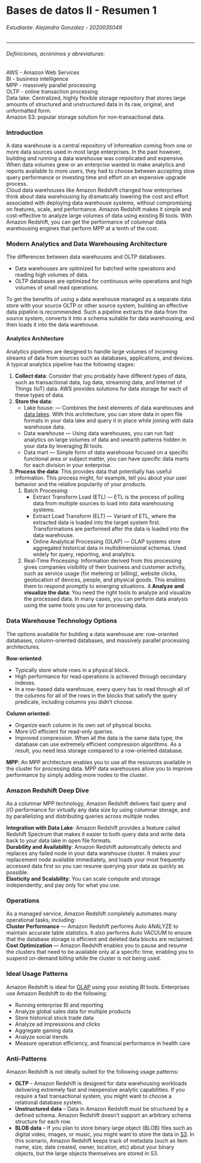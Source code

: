# Bases de datos II - Resumen 1
###### Estudiante: Alejandra González - 2020035049

---
###### Definiciones, acrónimos y abreviaturas:
AWS - Amazon Web Services \
BI - business intelligence \
MPP - massively parallel processing \
OLTP - online transaction processing \
<a name="datalakes">Data lake</a>: Centralized, highly flexible storage repository that stores large amounts of structured and unstructured data in its raw, original, and unformatted form. \
<a name="s3">Amazon S3</a>:
popular storage solution for non-transactional data.
### Introduction
A data warehouse is a central repository of information coming from one or more data sources used in most large enterprises. In the past however, building and running a data warehouse was complicated and expensive. When data volumes grew or an enterprise wanted to make analytics and reports available to more users, they had to choose between accepting slow query performance or investing time and effort on an expensive upgrade process. \
Cloud data warehouses like Amazon Redshift changed how enterprises think about data warehousing by dramatically lowering the cost and effort associated with deploying data warehouse systems, without compromising on features, scale, and performance. Amazon Redshift makes it simple and cost-effective to analyze large volumes of data using existing BI tools. With Amazon Redshift, you can get the performance of columnar data warehousing engines that perform MPP at a tenth of the cost.

### Modern Analytics and Data Warehousing Architecture 
The differences between data warehouses and OLTP databases.
- Data warehouses are optimized for batched write operations and reading high
volumes of data.
- OLTP databases are optimized for continuous write operations and high
volumes of small read operations.

To get the benefits of using a data warehouse managed as a separate data store with your source OLTP or other source system, building an effective data pipeline is recommended. Such a pipeline extracts the data from the source system, converts it into a schema suitable for data warehousing, and then loads it into the data warehouse.
#### Analytics Architecture 
Analytics pipelines are designed to handle large volumes of incoming streams of data from sources such as databases, applications, and devices. A typical analytics pipeline has the following stages: 

1. **Collect data**: Consider that you probably have different types of data, such as transactional data, log data, streaming data, and Internet of Things (IoT) data. AWS provides solutions for data storage for each of these types of data. 
2. **Store the data**: 
    * Lake house: — Combines the best elements of data warehouses and [data lakes](#datalakes). With this architecture, you can store data in open file formats in your data lake and query it in place while joining with data warehouse data. 
    * Data warehouse — Using data warehouses, you can run fast analytics on large volumes of data and unearth patterns hidden in your data by leveraging BI tools. 
    * Data mart — Simple form of data warehouse focused on a specific functional area or subject matter, you can have specific data marts for each division in your enterprise.
3. **Process the data**: This provides data that potentially has useful information. This process might, for example, tell you about your user behavior and the relative popularity of your products.
    1. Batch Processing:
        * Extract Transform Load (ETL) — ETL is the process of pulling data from multiple sources to load into data warehousing systems. 
        * Extract Load Transform (ELT) — Variant of ETL, where the extracted data is loaded into the target system first. Transformations are performed after the data is loaded into the data warehouse. 
        * <a name="abcd">Online Analytical Processing (OLAP)</a> — OLAP systems store aggregated historical data in multidimensional schemas. Used widely for query, reporting, and analytics.
    2. Real-Time Processing: Information derived from this processing gives companies visibility of their business and customer activity, such as service usage (for metering or billing), website clicks, geolocation of devices, people, and physical goods. This enables them to respond promptly to emerging situations.
4.**Analyze and visualize the data**: You need the right tools to analyze and visualize the processed data. In many cases, you can perform data analysis using the same tools you use for processing data.

### Data Warehouse Technology Options 
The options available for building a data warehouse are: row-oriented databases, column-oriented databases, and massively parallel processing architectures. 

**Row-oriented**: 
- Typically store whole rows in a physical block. 
- High performance for read operations is achieved through secondary indexes.
- In a row-based data warehouse, every query has to read through all of the columns for all of the rows in the blocks that satisfy the query predicate, including columns you didn’t choose. 

**Column oriented:**
- Organize each column in its own set of physical blocks.
- More I/O efficient for read-only queries.
- Improved compression. When all the data is the same data type, the database can use extremely efficient compression algorithms. As a result, you need less storage compared to a row-oriented database.

**MPP**: An MPP architecture enables you to use all the resources available in the cluster for processing data. MPP data warehouses allow you to improve performance by simply adding more nodes to the cluster.

### Amazon Redshift Deep Dive
As a columnar MPP technology, Amazon Redshift delivers fast query and I/O performance for virtually any data size by using columnar storage, and by parallelizing and distributing queries across multiple nodes.

**Integration with Data Lake**: Amazon Redshift provides a feature called Redshift Spectrum that makes it easier to both query data and write data back to your data lake in open file formats.\
**Durability and Availability**: Amazon Redshift automatically detects and replaces any failed node in your data warehouse cluster. It makes your replacement node available immediately, and loads your most frequently accessed data first so you can resume querying your data as quickly as possible.\
**Elasticity and Scalability**: You can scale compute and storage independently, and pay
only for what you use.

### Operations 
As a managed service, Amazon Redshift completely automates many operational tasks, including: \
**Cluster Performance** — Amazon Redshift performs Auto ANALYZE to maintain accurate table statistics. It also performs Auto VACUUM to ensure that the database storage is efficient and deleted data blocks are reclaimed. \
**Cost Optimization** — Amazon Redshift enables you to pause and resume the clusters that need to be available only at a specific time, enabling you to suspend on-demand billing while the cluster is not being used. 

### Ideal Usage Patterns
Amazon Redshift is ideal for [OLAP](#abcd) using your existing BI tools. Enterprises use
Amazon Redshift to do the following:
- Running enterprise BI and reporting
- Analyze global sales data for multiple products
- Store historical stock trade data
- Analyze ad impressions and clicks
- Aggregate gaming data
- Analyze social trends
- Measure operation efficiency, and financial performance in health care 

### Anti-Patterns
Amazon Redshift is not ideally suited for the following usage patterns:
- **OLTP** – Amazon Redshift is designed for data warehousing workloads delivering
extremely fast and inexpensive analytic capabilities. If you require a fast
transactional system, you might want to choose a relational database system.
- **Unstructured data** – Data in Amazon Redshift must be structured by a defined
schema. Amazon Redshift doesn’t support an arbitrary schema structure for each
row. 
- **BLOB data** – If you plan to store binary large object (BLOB) files such as digital
video, images, or music, you might want to store the data in [S3](#s3). In this scenario, Amazon Redshift keeps track of
metadata (such as item name, size, date created, owner, location, etc)
about your binary objects, but the large objects themselves are stored in S3. 
